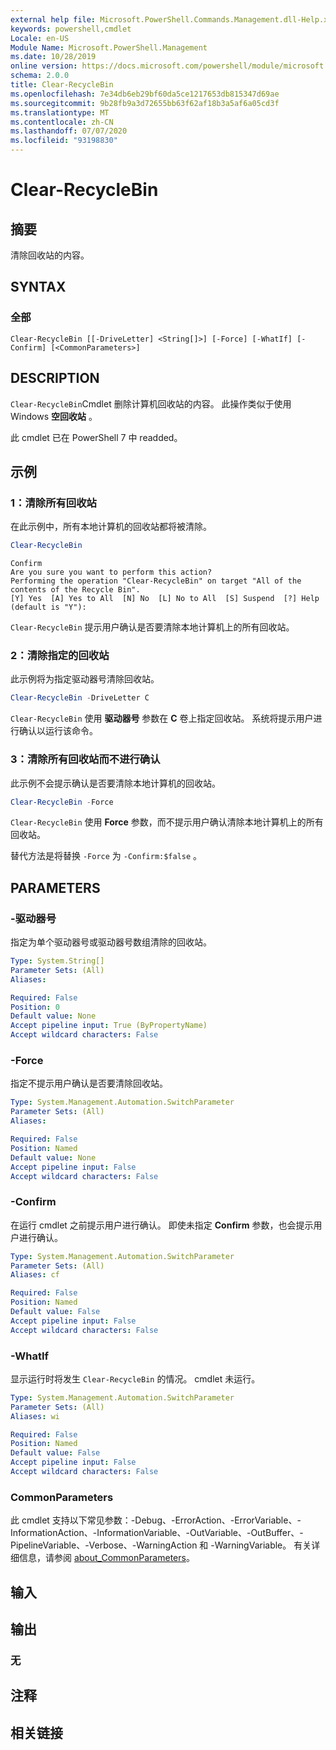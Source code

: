 ```yaml
---
external help file: Microsoft.PowerShell.Commands.Management.dll-Help.xml
keywords: powershell,cmdlet
Locale: en-US
Module Name: Microsoft.PowerShell.Management
ms.date: 10/28/2019
online version: https://docs.microsoft.com/powershell/module/microsoft.powershell.management/clear-recyclebin?view=powershell-7.1&WT.mc_id=ps-gethelp
schema: 2.0.0
title: Clear-RecycleBin
ms.openlocfilehash: 7e34db6eb29bf60da5ce1217653db815347d69ae
ms.sourcegitcommit: 9b28fb9a3d72655bb63f62af18b3a5af6a05cd3f
ms.translationtype: MT
ms.contentlocale: zh-CN
ms.lasthandoff: 07/07/2020
ms.locfileid: "93198830"
---
```

# Clear-RecycleBin

## 摘要
清除回收站的内容。

## SYNTAX

### 全部

```
Clear-RecycleBin [[-DriveLetter] <String[]>] [-Force] [-WhatIf] [-Confirm] [<CommonParameters>]
```

## DESCRIPTION

`Clear-RecycleBin`Cmdlet 删除计算机回收站的内容。 此操作类似于使用 Windows **空回收站** 。

此 cmdlet 已在 PowerShell 7 中 readded。

## 示例

### 1：清除所有回收站

在此示例中，所有本地计算机的回收站都将被清除。

```powershell
Clear-RecycleBin
```

```Output
Confirm
Are you sure you want to perform this action?
Performing the operation "Clear-RecycleBin" on target "All of the contents of the Recycle Bin".
[Y] Yes  [A] Yes to All  [N] No  [L] No to All  [S] Suspend  [?] Help (default is "Y"):
```

`Clear-RecycleBin` 提示用户确认是否要清除本地计算机上的所有回收站。

### 2：清除指定的回收站

此示例将为指定驱动器号清除回收站。

```powershell
Clear-RecycleBin -DriveLetter C
```

`Clear-RecycleBin` 使用 **驱动器号** 参数在 **C** 卷上指定回收站。 系统将提示用户进行确认以运行该命令。

### 3：清除所有回收站而不进行确认

此示例不会提示确认是否要清除本地计算机的回收站。

```powershell
Clear-RecycleBin -Force
```

`Clear-RecycleBin` 使用 **Force** 参数，而不提示用户确认清除本地计算机上的所有回收站。

替代方法是将替换 `-Force` 为 `-Confirm:$false` 。

## PARAMETERS

### -驱动器号

指定为单个驱动器号或驱动器号数组清除的回收站。

```yaml
Type: System.String[]
Parameter Sets: (All)
Aliases:

Required: False
Position: 0
Default value: None
Accept pipeline input: True (ByPropertyName)
Accept wildcard characters: False
```

### -Force

指定不提示用户确认是否要清除回收站。

```yaml
Type: System.Management.Automation.SwitchParameter
Parameter Sets: (All)
Aliases:

Required: False
Position: Named
Default value: None
Accept pipeline input: False
Accept wildcard characters: False
```

### -Confirm

在运行 cmdlet 之前提示用户进行确认。 即使未指定 **Confirm** 参数，也会提示用户进行确认。

```yaml
Type: System.Management.Automation.SwitchParameter
Parameter Sets: (All)
Aliases: cf

Required: False
Position: Named
Default value: False
Accept pipeline input: False
Accept wildcard characters: False
```

### -WhatIf

显示运行时将发生 `Clear-RecycleBin` 的情况。 cmdlet 未运行。

```yaml
Type: System.Management.Automation.SwitchParameter
Parameter Sets: (All)
Aliases: wi

Required: False
Position: Named
Default value: False
Accept pipeline input: False
Accept wildcard characters: False
```

### CommonParameters

此 cmdlet 支持以下常见参数：-Debug、-ErrorAction、-ErrorVariable、-InformationAction、-InformationVariable、-OutVariable、-OutBuffer、-PipelineVariable、-Verbose、-WarningAction 和 -WarningVariable。 有关详细信息，请参阅 [about_CommonParameters](https://go.microsoft.com/fwlink/?LinkID=113216)。

## 输入

## 输出

### 无

## 注释

## 相关链接

